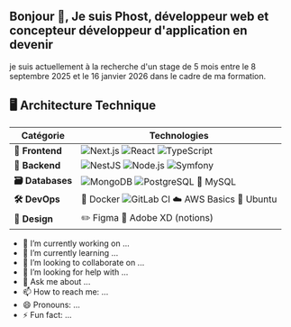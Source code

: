 ## Bonjour 👋, Je suis Phost, développeur web et concepteur développeur d'application en devenir
je suis actuellement à la recherche d'un stage de 5 mois entre le 8 septembre 2025 et le 16 janvier 2026 dans le cadre de ma formation.

## 🖥️ Architecture Technique

| Catégorie         | Technologies                                                                                     |
|-------------------|-------------------------------------------------------------------------------------------------|
| **🚀 Frontend**   | ![Next.js](https://img.shields.io/badge/-Next.js-000000?logo=next.js) ![React](https://img.shields.io/badge/-React-61DAFB?logo=react) ![TypeScript](https://img.shields.io/badge/-TypeScript-3178C6?logo=typescript) |
| **🔧 Backend**    | ![NestJS](https://img.shields.io/badge/-NestJS-E0234E?logo=nestjs) ![Node.js](https://img.shields.io/badge/-Node.js-339933?logo=node.js) ![Symfony](https://img.shields.io/badge/-Symfony-000000?logo=symfony) |
| **🗃️ Databases** | ![MongoDB](https://img.shields.io/badge/-MongoDB-47A248?logo=mongodb) ![PostgreSQL](https://img.shields.io/badge/-PostgreSQL-4169E1?logo=postgresql) 🐬 MySQL |
| **🛠️ DevOps**    | 🐳 Docker ![GitLab CI](https://img.shields.io/badge/-GitLab_CI-FCA121?logo=gitlab) ☁️ AWS Basics 🐧 Ubuntu |
| **🎨 Design**     | ✏️ Figma 🎯 Adobe XD (notions)                                                                 |


- 🔭 I’m currently working on ...
- 🌱 I’m currently learning ...
- 👯 I’m looking to collaborate on ...
- 🤔 I’m looking for help with ...
- 💬 Ask me about ...
- 📫 How to reach me: ...
- 😄 Pronouns: ...
- ⚡ Fun fact: ...

